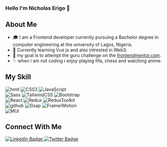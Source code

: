 ### Hello I'm Nicholas Erigo 👋

## About Me
  - 🎓 I am a Frontend developer currently pursuing a Bachelor degree in computer engineering at the university of Lagos, Nigeria.
  - 🌱 Currently learning Vue js and also intrested in Web3.
  - 🎯 my goal is to attempt the guru challenge on the [frontendmentor.com](https://www.frontendmentor.io/challenges?difficulties=5).
  - ✨ when i am not coding i enjoy playing fifa, chess and watching anime.
  
## My Skill
 ![hmtl](https://img.shields.io/badge/HTML5-E34F26?style=for-the-badge&logo=HTML5&logoColor=white)
 ![CSS3](https://img.shields.io/badge/CSS3-1572B6?style=for-the-badge&logo=CSS3&logoColor=white)
 ![JavaScript](https://img.shields.io/badge/JavaScript-F7DF1E?style=for-the-badge&logo=JavaScript&logoColor=black)
 <br />
 ![Sass](https://img.shields.io/badge/Sass-CC6699?style=for-the-badge&logo=Sass&logoColor=white)
 ![TailwindCSS](https://img.shields.io/badge/TailwindCSS-06B6D4?style=for-the-badge&logo=TailwindCSS&logoColor=white)
 ![Bootstrap](https://img.shields.io/badge/Bootstrap-7952B3?style=for-the-badge&logo=Bootstrap&logoColor=white)
 <br />
 ![React](https://img.shields.io/badge/React-61DAFB?style=for-the-badge&logo=React&logoColor=black)
 ![Redux](https://img.shields.io/badge/Redux-764ABC?style=for-the-badge&logo=Redux&logoColor=white)
 ![ReduxToolkit](https://img.shields.io/badge/ReduxToolkit-764ABC?style=for-the-badge&logo=Redux&logoColor=white)
 <br />
 ![github](https://img.shields.io/badge/GitHub-000000?style=for-the-badge&logo=GitHub&logoColor=white)
 ![Gsap](https://img.shields.io/badge/Gsap-88CE02?style=for-the-badge&logo=&logoColor=white)
 ![FramerMotion](https://img.shields.io/badge/FramerMotion-D112B9?style=for-the-badge&logo=&logoColor=white)
 <br />
 ![MUI](https://img.shields.io/badge/MUI-007FFF?style=for-the-badge&logo=MUI&logoColor=white)
 
 ## Connect With Me
 <div id="badges">
  <a href="https://www.linkedin.com/in/chigozie-erigo-435a4a248">
    <img src="https://img.shields.io/badge/LinkedIn-blue?style=for-the-badge&logo=linkedin&logoColor=white" alt="LinkedIn Badge"/>
  </a>
  <a href="https://twitter.com/ChigozieErigo">
    <img src="https://img.shields.io/badge/Twitter-blue?style=for-the-badge&logo=twitter&logoColor=white" alt="Twitter Badge"/>
  </a>
</div>


<!--
**nick335/nick335** is a ✨ _special_ ✨ repository because its `README.md` (this file) appears on your GitHub profile.

Here are some ideas to get you started:

- 🔭 I’m currently working on ...
- 🌱 I’m currently learning ...
- 👯 I’m looking to collaborate on ...
- 🤔 I’m looking for help with ...
- 💬 Ask me about ...
- 📫 How to reach me: ...
- 😄 Pronouns: ...
- ⚡ Fun fact: ...
-->
